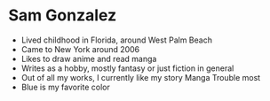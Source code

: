 # Sam Gonzalez 

* Lived childhood in Florida, around West Palm Beach
* Came to New York around 2006
* Likes to draw anime and read manga
* Writes as a hobby, mostly fantasy or just fiction in general
* Out of all my works, I currently like my story Manga Trouble most
* Blue is my favorite color
